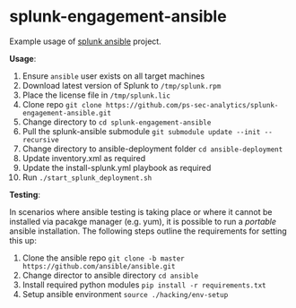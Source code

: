 # splunk-engagement-ansible

Example usage of [splunk ansible](https://github.com/splunk/splunk-ansible) project.

**Usage**:

1. Ensure `ansible` user exists on all target machines
2. Download latest version of Splunk to `/tmp/splunk.rpm`
3. Place the license file in `/tmp/splunk.lic`
4. Clone repo `git clone https://github.com/ps-sec-analytics/splunk-engagement-ansible.git`
5. Change directory to `cd splunk-engagement-ansible`
6. Pull the splunk-ansible submodule `git submodule update --init --recursive`
6. Change directory to ansible-deployment folder `cd ansible-deployment`
7. Update inventory.xml as required
8. Update the install-splunk.yml playbook as required
9. Run `./start_splunk_deployment.sh`


**Testing**:

In scenarios where ansible testing is taking place or where it cannot be installed via pacakge manager (e.g. yum), it is possible to run a _portable_ ansible installation. The following steps outline the requirements for setting this up:

1. Clone the ansible repo `git clone -b master https://github.com/ansible/ansible.git`
2. Change director to ansible directory `cd ansible`
3. Install required python modules `pip install -r requirements.txt`
4. Setup ansible environment `source ./hacking/env-setup`

